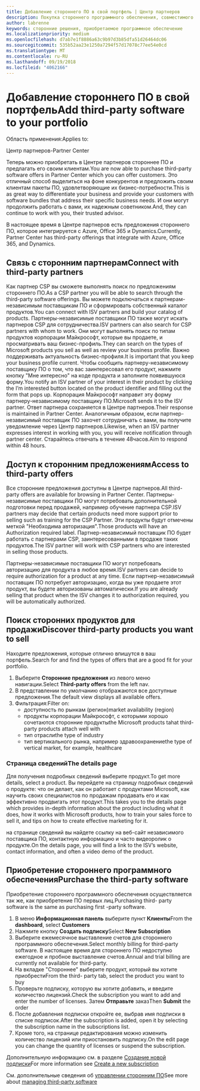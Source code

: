 ```yaml
---
title: Добавление стороннего ПО в свой портфель | Центр партнеров
description: Покупка стороннего программного обеспечения, совместимого с продуктами корпорации Майкрософт
author: labrenne
keywords: сторонние решения, приобретаемое программное обеспечение
ms.localizationpriority: medium
ms.openlocfilehash: d7ab7e1f8886a63c9b97d3b85dfa51d26464dc06
ms.sourcegitcommit: 535b52aa23e1250a7294f57d17078c77ee54e0cd
ms.translationtype: MT
ms.contentlocale: ru-RU
ms.lasthandoff: 09/19/2018
ms.locfileid: "4062166"
---
```

# <a name="add-third-party-software-to-your-portfolio"></a><span data-ttu-id="e3dd1-104">Добавление стороннего ПО в свой портфель</span><span class="sxs-lookup"><span data-stu-id="e3dd1-104">Add third-party software to your portfolio</span></span>

<span data-ttu-id="e3dd1-105">Область применения:</span><span class="sxs-lookup"><span data-stu-id="e3dd1-105">Applies to:</span></span>

<span data-ttu-id="e3dd1-106">Центр партнеров</span><span class="sxs-lookup"><span data-stu-id="e3dd1-106">-Partner Center</span></span>

<span data-ttu-id="e3dd1-107">Теперь можно приобретать в Центре партнеров стороннее ПО и предлагать его своим клиентам.</span><span class="sxs-lookup"><span data-stu-id="e3dd1-107">You are now able to purchase third-party software offers in Partner Center which you can offer customers.</span></span> <span data-ttu-id="e3dd1-108">Это отличный способ выделиться на фоне конкурентов и предложить своим клиентам пакеты ПО, удовлетворяющие их бизнес-потребности.</span><span class="sxs-lookup"><span data-stu-id="e3dd1-108">This is as great way to differentiate your business and provide your customers with software bundles that address their specific business needs.</span></span> <span data-ttu-id="e3dd1-109">И они могут продолжить работать с вами, их надежным советником.</span><span class="sxs-lookup"><span data-stu-id="e3dd1-109">And, they can continue to work with you, their trusted advisor.</span></span>

<span data-ttu-id="e3dd1-110">В настоящее время в Центре партнеров есть предложения стороннего ПО, которое интегрируется с Azure, Office 365 и Dynamics.</span><span class="sxs-lookup"><span data-stu-id="e3dd1-110">Currently, Partner Center has third-party offerings that integrate with Azure, Office 365, and Dynamics.</span></span> 

## <a name="connect-with-third-party-partners"></a><span data-ttu-id="e3dd1-111">Связь с сторонним партнерам</span><span class="sxs-lookup"><span data-stu-id="e3dd1-111">Connect with third-party partners</span></span>
 
<span data-ttu-id="e3dd1-112">Как партнер CSP вы сможете выполнять поиск по предложениям стороннего ПО.</span><span class="sxs-lookup"><span data-stu-id="e3dd1-112">As a CSP partner you will be able to search through the third-party software offerings.</span></span> <span data-ttu-id="e3dd1-113">Вы можете подключаться к партнерам-независимым поставщикам ПО и сформировать собственный каталог продуктов.</span><span class="sxs-lookup"><span data-stu-id="e3dd1-113">You can connect with ISV partners and build your catalog of products.</span></span> <span data-ttu-id="e3dd1-114">Партнеры-независимые поставщики ПО также могут искать партнеров CSP для сотрудничества.</span><span class="sxs-lookup"><span data-stu-id="e3dd1-114">ISV partners can also search for CSP partners with whom to work.</span></span> <span data-ttu-id="e3dd1-115">Они могут выполнять поиск по типам продуктов корпорации Майкрософт, которые вы продаете, и просматривать ваш бизнес-профиль.</span><span class="sxs-lookup"><span data-stu-id="e3dd1-115">They can search on the types of Microsoft products you sell as well as review your business profile.</span></span> <span data-ttu-id="e3dd1-116">Важно поддерживать актуальность бизнес-профиля.</span><span class="sxs-lookup"><span data-stu-id="e3dd1-116">It is important that you keep your business profile current.</span></span> <span data-ttu-id="e3dd1-117">Чтобы сообщить партнеру-независимому поставщику ПО о том, что вас заинтересовал его продукт, нажмите кнопку "Мне интересно" на коде продукта и заполните появившуюся форму.</span><span class="sxs-lookup"><span data-stu-id="e3dd1-117">You notify an ISV partner of your interest in their product by clicking the I’m interested button located on the product identifier and filling out the form that pops up.</span></span> <span data-ttu-id="e3dd1-118">Корпорация Майкрософт направит эту форму партнеру-независимому поставщику ПО.</span><span class="sxs-lookup"><span data-stu-id="e3dd1-118">Microsoft sends it to the ISV partner.</span></span> <span data-ttu-id="e3dd1-119">Ответ партнера сохраняется в Центре партнеров.</span><span class="sxs-lookup"><span data-stu-id="e3dd1-119">Their response is maintained in Partner Center.</span></span> <span data-ttu-id="e3dd1-120">Аналогичным образом, если партнер-независимый поставщик ПО захочет сотрудничать с вами, вы получите уведомление через Центр партнеров.</span><span class="sxs-lookup"><span data-stu-id="e3dd1-120">Likewise, when an ISV partner expresses interest in working with you, you will receive notification through partner center.</span></span> <span data-ttu-id="e3dd1-121">Старайтесь отвечать в течение 48часов.</span><span class="sxs-lookup"><span data-stu-id="e3dd1-121">Aim to respond within 48 hours.</span></span>

## <a name="access-to-third-party-offers"></a><span data-ttu-id="e3dd1-122">Доступ к сторонним предложениям</span><span class="sxs-lookup"><span data-stu-id="e3dd1-122">Access to third-party offers</span></span>

<span data-ttu-id="e3dd1-123">Все сторонние предложения доступны в Центре партнеров.</span><span class="sxs-lookup"><span data-stu-id="e3dd1-123">All third-party offers are available for browsing in Partner Center.</span></span> <span data-ttu-id="e3dd1-124">Партнеры-независимые поставщики ПО могут потребовать дополнительной подготовки перед продажей, например обучение партнера CSP.</span><span class="sxs-lookup"><span data-stu-id="e3dd1-124">ISV partners may decide that certain products need more support prior to selling such as training for the CSP Partner.</span></span> <span data-ttu-id="e3dd1-125">Эти продукты будут отмечены меткой "Необходима авторизация".</span><span class="sxs-lookup"><span data-stu-id="e3dd1-125">Those products will have an Authorization required label.</span></span> <span data-ttu-id="e3dd1-126">Партнер-независимый поставщик ПО будет работать с партнерами CSP, заинтересованными в продаже таких продуктов.</span><span class="sxs-lookup"><span data-stu-id="e3dd1-126">The ISV partner will work with CSP partners who are interested in selling those products.</span></span> 

<span data-ttu-id="e3dd1-127">Партнеры-независимые поставщики ПО могут потребовать авторизацию для продукта в любое время.</span><span class="sxs-lookup"><span data-stu-id="e3dd1-127">ISV partners can decide to require authorization for a product at any time.</span></span> <span data-ttu-id="e3dd1-128">Если партнер-независимый поставщик ПО потребует авторизацию, когда вы уже продаете этот продукт, вы будете авторизованы автоматически.</span><span class="sxs-lookup"><span data-stu-id="e3dd1-128">If you are already selling that product when the ISV changes it to authorization required, you will be automatically authorized.</span></span>

## <a name="discover-third-party-products-you-want-to-sell"></a><span data-ttu-id="e3dd1-129">Поиск сторонних продуктов для продажи</span><span class="sxs-lookup"><span data-stu-id="e3dd1-129">Discover third-party products you want to sell</span></span>

<span data-ttu-id="e3dd1-130">Находите предложения, которые отлично впишутся в ваш портфель.</span><span class="sxs-lookup"><span data-stu-id="e3dd1-130">Search for and find the types of offers that are a good fit for your portfolio.</span></span> 

1. <span data-ttu-id="e3dd1-131">Выберите **Сторонние предложения** из левого меню навигации.</span><span class="sxs-lookup"><span data-stu-id="e3dd1-131">Select **Third-party offers** from the left nav.</span></span>
2. <span data-ttu-id="e3dd1-132">В представлении по умолчанию отображаются все доступные предложения.</span><span class="sxs-lookup"><span data-stu-id="e3dd1-132">The default view displays all available offers.</span></span>
3. <span data-ttu-id="e3dd1-133">Фильтрация:</span><span class="sxs-lookup"><span data-stu-id="e3dd1-133">Filter on:</span></span>
    - <span data-ttu-id="e3dd1-134">доступность по рынкам (регион)</span><span class="sxs-lookup"><span data-stu-id="e3dd1-134">market availability (region)</span></span>
    - <span data-ttu-id="e3dd1-135">продукты корпорации Майкрософт, с которыми хорошо сочетаются сторонние продукты</span><span class="sxs-lookup"><span data-stu-id="e3dd1-135">the Microsoft products tahat third-party products attach well with</span></span>
    - <span data-ttu-id="e3dd1-136">тип отрасли</span><span class="sxs-lookup"><span data-stu-id="e3dd1-136">the type of industry</span></span>
    - <span data-ttu-id="e3dd1-137">тип вертикального рынка, например здравоохранение</span><span class="sxs-lookup"><span data-stu-id="e3dd1-137">the type of vertical market, for example, healthcare</span></span>

### <a name="the-details-page"></a><span data-ttu-id="e3dd1-138">Страница сведений</span><span class="sxs-lookup"><span data-stu-id="e3dd1-138">The details page</span></span>

<span data-ttu-id="e3dd1-139">Для получения подробных сведений выберите продукт.</span><span class="sxs-lookup"><span data-stu-id="e3dd1-139">To get more details, select a product.</span></span> <span data-ttu-id="e3dd1-140">Вы перейдете на страницу подробных сведений о продукте: что он делает, как он работает с продуктами Microsoft, как научить своих специалистов по продажам продавать его и как эффективно продвигать этот продукт.</span><span class="sxs-lookup"><span data-stu-id="e3dd1-140">This takes you to the details page which provides in-depth information about the product including what it does, how it works with Microsoft products, how to train your sales force to sell it, and tips on how to create effective marketing for it.</span></span>

<span data-ttu-id="e3dd1-141">на странице сведений вы найдете ссылку на веб-сайт независимого поставщика ПО, контактную информацию и часто видеоролик о продукте.</span><span class="sxs-lookup"><span data-stu-id="e3dd1-141">On the details page, you will find a link to the ISV’s website, contact information, and often a video demo of the product.</span></span> 

## <a name="purchase-the-third-party-software"></a><span data-ttu-id="e3dd1-142">Приобретение стороннего программного обеспечения</span><span class="sxs-lookup"><span data-stu-id="e3dd1-142">Purchase the third-party software</span></span>

<span data-ttu-id="e3dd1-143">Приобретение стороннего программного обеспечения осуществляется так же, как приобретение ПО первых лиц.</span><span class="sxs-lookup"><span data-stu-id="e3dd1-143">Purchasing third- party software is the same as purchasing first -party software.</span></span> 

1. <span data-ttu-id="e3dd1-144">В меню **Информационная панель** выберите пункт **Клиенты**</span><span class="sxs-lookup"><span data-stu-id="e3dd1-144">From the **dashboard**, select **Customers**</span></span>
2. <span data-ttu-id="e3dd1-145">Нажмите кнопку **Создать подписку**</span><span class="sxs-lookup"><span data-stu-id="e3dd1-145">Select **New Subscription**</span></span>
3. <span data-ttu-id="e3dd1-146">Выберите ежемесячное выставление счетов для стороннего программного обеспечения.</span><span class="sxs-lookup"><span data-stu-id="e3dd1-146">Select monthly billing for third-party software.</span></span> <span data-ttu-id="e3dd1-147">В настоящее время для стороннего ПО недоступно ежегодное и пробное выставление счетов.</span><span class="sxs-lookup"><span data-stu-id="e3dd1-147">Annual and trial billing are currently not available for third-party.</span></span>
4. <span data-ttu-id="e3dd1-148">На вкладке "Стороннее" выберите продукт, который вы хотите приобрести</span><span class="sxs-lookup"><span data-stu-id="e3dd1-148">From the third- party tab, select the product you want to buy</span></span>
5. <span data-ttu-id="e3dd1-149">Проверьте подписку, которую вы хотите добавить, и введите количество лицензий.</span><span class="sxs-lookup"><span data-stu-id="e3dd1-149">Check the subscription you want to add and enter the number of licenses.</span></span> <span data-ttu-id="e3dd1-150">Затем **Отправьте** заказ</span><span class="sxs-lookup"><span data-stu-id="e3dd1-150">Then **Submit** the order</span></span>
6. <span data-ttu-id="e3dd1-151">После добавления подписки откройте ее, выбрав имя подписки в списке подписок.</span><span class="sxs-lookup"><span data-stu-id="e3dd1-151">After the subscription is added, open it by selecting the subscription name in the subscriptions list.</span></span>
7. <span data-ttu-id="e3dd1-152">Кроме того, на странице редактирования можно изменить количество лицензий или приостановить подписку.</span><span class="sxs-lookup"><span data-stu-id="e3dd1-152">On the edit page you can change the quantity of licenses or suspend the subscription.</span></span>

<span data-ttu-id="e3dd1-153">Дополнительную информацию см. в разделе [Создание новой подписки](create-a-new-subscription.md)</span><span class="sxs-lookup"><span data-stu-id="e3dd1-153">For more information see [Create a new subscription](create-a-new-subscription.md)</span></span>

<span data-ttu-id="e3dd1-154">См. дополнительные сведения об [управлении сторонним ПО](third-party-help.md)</span><span class="sxs-lookup"><span data-stu-id="e3dd1-154">See more about [managing third-party software](third-party-help.md)</span></span>  